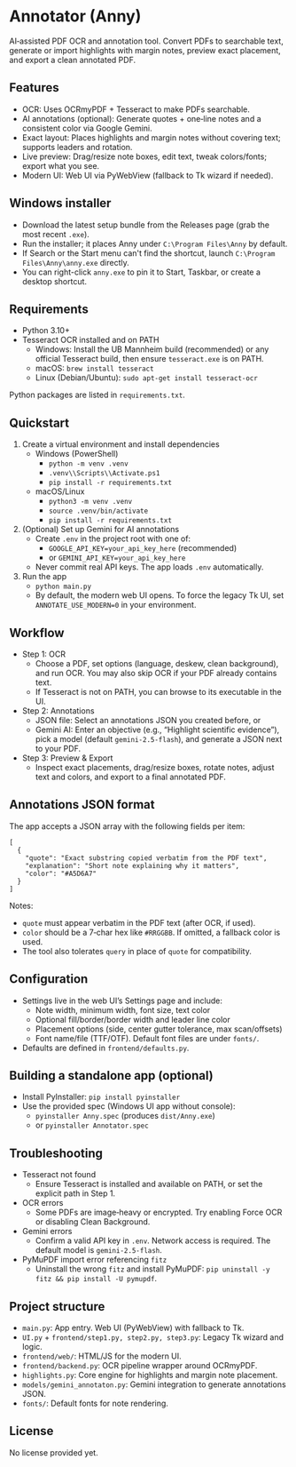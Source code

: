 # Annotator (Anny)

AI‑assisted PDF OCR and annotation tool. Convert PDFs to searchable text, generate or import highlights with margin notes, preview exact placement, and export a clean annotated PDF.

## Features
- OCR: Uses OCRmyPDF + Tesseract to make PDFs searchable.
- AI annotations (optional): Generate quotes + one‑line notes and a consistent color via Google Gemini.
- Exact layout: Places highlights and margin notes without covering text; supports leaders and rotation.
- Live preview: Drag/resize note boxes, edit text, tweak colors/fonts; export what you see.
- Modern UI: Web UI via PyWebView (fallback to Tk wizard if needed).

## Windows installer
- Download the latest setup bundle from the Releases page (grab the most recent `.exe`).
- Run the installer; it places Anny under `C:\Program Files\Anny` by default.
- If Search or the Start menu can't find the shortcut, launch `C:\Program Files\Anny\anny.exe` directly.
- You can right-click `anny.exe` to pin it to Start, Taskbar, or create a desktop shortcut.

## Requirements
- Python 3.10+
- Tesseract OCR installed and on PATH
  - Windows: Install the UB Mannheim build (recommended) or any official Tesseract build, then ensure `tesseract.exe` is on PATH.
  - macOS: `brew install tesseract`
  - Linux (Debian/Ubuntu): `sudo apt-get install tesseract-ocr`

Python packages are listed in `requirements.txt`.

## Quickstart
1. Create a virtual environment and install dependencies
   - Windows (PowerShell)
     - `python -m venv .venv`
     - `.venv\\Scripts\\Activate.ps1`
     - `pip install -r requirements.txt`
   - macOS/Linux
     - `python3 -m venv .venv`
     - `source .venv/bin/activate`
     - `pip install -r requirements.txt`
2. (Optional) Set up Gemini for AI annotations
   - Create `.env` in the project root with one of:
     - `GOOGLE_API_KEY=your_api_key_here`  (recommended)
     - or `GEMINI_API_KEY=your_api_key_here`
   - Never commit real API keys. The app loads `.env` automatically.
3. Run the app
   - `python main.py`
   - By default, the modern web UI opens. To force the legacy Tk UI, set `ANNOTATE_USE_MODERN=0` in your environment.

## Workflow
- Step 1: OCR
  - Choose a PDF, set options (language, deskew, clean background), and run OCR. You may also skip OCR if your PDF already contains text.
  - If Tesseract is not on PATH, you can browse to its executable in the UI.
- Step 2: Annotations
  - JSON file: Select an annotations JSON you created before, or
  - Gemini AI: Enter an objective (e.g., “Highlight scientific evidence”), pick a model (default `gemini-2.5-flash`), and generate a JSON next to your PDF.
- Step 3: Preview & Export
  - Inspect exact placements, drag/resize boxes, rotate notes, adjust text and colors, and export to a final annotated PDF.

## Annotations JSON format
The app accepts a JSON array with the following fields per item:

```
[
  {
    "quote": "Exact substring copied verbatim from the PDF text",
    "explanation": "Short note explaining why it matters",
    "color": "#A5D6A7"
  }
]
```

Notes:
- `quote` must appear verbatim in the PDF text (after OCR, if used).
- `color` should be a 7‑char hex like `#RRGGBB`. If omitted, a fallback color is used.
- The tool also tolerates `query` in place of `quote` for compatibility.

## Configuration
- Settings live in the web UI’s Settings page and include:
  - Note width, minimum width, font size, text color
  - Optional fill/border/border width and leader line color
  - Placement options (side, center gutter tolerance, max scan/offsets)
  - Font name/file (TTF/OTF). Default font files are under `fonts/`.
- Defaults are defined in `frontend/defaults.py`.

## Building a standalone app (optional)
- Install PyInstaller: `pip install pyinstaller`
- Use the provided spec (Windows UI app without console):
  - `pyinstaller Anny.spec`  (produces `dist/Anny.exe`)
  - or `pyinstaller Annotator.spec`

## Troubleshooting
- Tesseract not found
  - Ensure Tesseract is installed and available on PATH, or set the explicit path in Step 1.
- OCR errors
  - Some PDFs are image‑heavy or encrypted. Try enabling Force OCR or disabling Clean Background.
- Gemini errors
  - Confirm a valid API key in `.env`. Network access is required. The default model is `gemini-2.5-flash`.
- PyMuPDF import error referencing `fitz`
  - Uninstall the wrong `fitz` and install PyMuPDF: `pip uninstall -y fitz && pip install -U pymupdf`.

## Project structure
- `main.py`: App entry. Web UI (PyWebView) with fallback to Tk.
- `UI.py` + `frontend/step1.py, step2.py, step3.py`: Legacy Tk wizard and logic.
- `frontend/web/`: HTML/JS for the modern UI.
- `frontend/backend.py`: OCR pipeline wrapper around OCRmyPDF.
- `highlights.py`: Core engine for highlights and margin note placement.
- `models/gemini_annotaton.py`: Gemini integration to generate annotations JSON.
- `fonts/`: Default fonts for note rendering.

## License
No license provided yet. 
